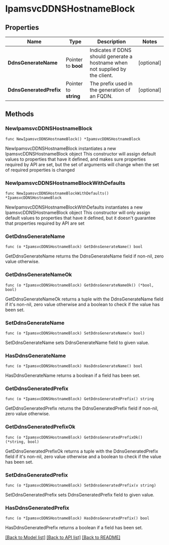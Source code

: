 # IpamsvcDDNSHostnameBlock

## Properties

Name | Type | Description | Notes
------------ | ------------- | ------------- | -------------
**DdnsGenerateName** | Pointer to **bool** | Indicates if DDNS should generate a hostname when not supplied by the client. | [optional] 
**DdnsGeneratedPrefix** | Pointer to **string** | The prefix used in the generation of an FQDN. | [optional] 

## Methods

### NewIpamsvcDDNSHostnameBlock

`func NewIpamsvcDDNSHostnameBlock() *IpamsvcDDNSHostnameBlock`

NewIpamsvcDDNSHostnameBlock instantiates a new IpamsvcDDNSHostnameBlock object
This constructor will assign default values to properties that have it defined,
and makes sure properties required by API are set, but the set of arguments
will change when the set of required properties is changed

### NewIpamsvcDDNSHostnameBlockWithDefaults

`func NewIpamsvcDDNSHostnameBlockWithDefaults() *IpamsvcDDNSHostnameBlock`

NewIpamsvcDDNSHostnameBlockWithDefaults instantiates a new IpamsvcDDNSHostnameBlock object
This constructor will only assign default values to properties that have it defined,
but it doesn't guarantee that properties required by API are set

### GetDdnsGenerateName

`func (o *IpamsvcDDNSHostnameBlock) GetDdnsGenerateName() bool`

GetDdnsGenerateName returns the DdnsGenerateName field if non-nil, zero value otherwise.

### GetDdnsGenerateNameOk

`func (o *IpamsvcDDNSHostnameBlock) GetDdnsGenerateNameOk() (*bool, bool)`

GetDdnsGenerateNameOk returns a tuple with the DdnsGenerateName field if it's non-nil, zero value otherwise
and a boolean to check if the value has been set.

### SetDdnsGenerateName

`func (o *IpamsvcDDNSHostnameBlock) SetDdnsGenerateName(v bool)`

SetDdnsGenerateName sets DdnsGenerateName field to given value.

### HasDdnsGenerateName

`func (o *IpamsvcDDNSHostnameBlock) HasDdnsGenerateName() bool`

HasDdnsGenerateName returns a boolean if a field has been set.

### GetDdnsGeneratedPrefix

`func (o *IpamsvcDDNSHostnameBlock) GetDdnsGeneratedPrefix() string`

GetDdnsGeneratedPrefix returns the DdnsGeneratedPrefix field if non-nil, zero value otherwise.

### GetDdnsGeneratedPrefixOk

`func (o *IpamsvcDDNSHostnameBlock) GetDdnsGeneratedPrefixOk() (*string, bool)`

GetDdnsGeneratedPrefixOk returns a tuple with the DdnsGeneratedPrefix field if it's non-nil, zero value otherwise
and a boolean to check if the value has been set.

### SetDdnsGeneratedPrefix

`func (o *IpamsvcDDNSHostnameBlock) SetDdnsGeneratedPrefix(v string)`

SetDdnsGeneratedPrefix sets DdnsGeneratedPrefix field to given value.

### HasDdnsGeneratedPrefix

`func (o *IpamsvcDDNSHostnameBlock) HasDdnsGeneratedPrefix() bool`

HasDdnsGeneratedPrefix returns a boolean if a field has been set.


[[Back to Model list]](../README.md#documentation-for-models) [[Back to API list]](../README.md#documentation-for-api-endpoints) [[Back to README]](../README.md)


